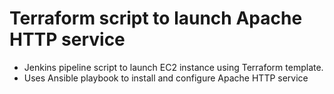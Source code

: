 # Terraform script to launch Apache HTTP service
- Jenkins pipeline script to launch EC2 instance using Terraform template.
- Uses Ansible playbook to install and configure Apache HTTP service
